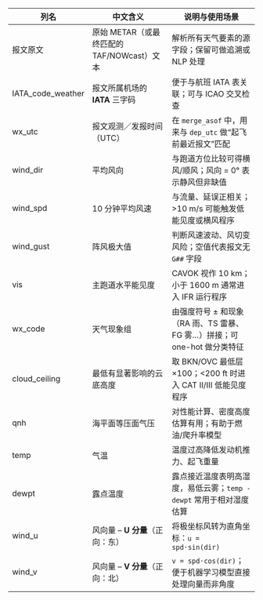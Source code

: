 | 列名              | 中文含义                                   | 说明与使用场景                                               |
| ----------------- | ------------------------------------------ | ------------------------------------------------------------ |
| 报文原文          | 原始 METAR（或最终匹配的 TAF/NOWcast）文本 | 解析所有天气要素的源字段；保留可做追溯或 NLP 处理            |
| IATA_code_weather | 报文所属机场的 **IATA** 三字码             | 便于与航班 IATA 表关联；可与 ICAO 交叉检查                   |
| wx_utc            | 报文观测／发报时间（UTC）                  | 在 `merge_asof` 中，用来与 `dep_utc` 做“起飞前最近报文”匹配  |
| wind_dir          | 平均风向                                   | 与跑道方位比较可得横风/顺风；风向 = 0° 表示静风但非缺值      |
| wind_spd          | 10 分钟平均风速                            | 与流量、延误正相关；>10 m/s 可能触发低能见度或横风程序       |
| wind_gust         | 阵风极大值                                 | 判断风速波动、风切变风险；空值代表报文无 `G##` 字段          |
| vis               | 主跑道水平能见度                           | CAVOK 视作 10 km；小于 1600 m 通常进入 IFR 运行程序          |
| wx_code           | 天气现象组                                 | 由强度符号 ± 和现象（RA 雨、TS 雷暴、FG 雾…）拼接；可 one-hot 做分类特征 |
| cloud_ceiling     | 最低有显著影响的云底高度                   | 取 BKN/OVC 最低层×100；<200 ft 时进入 CAT II/III 低能见度程序 |
| qnh               | 海平面等压面气压                           | 对性能计算、密度高度估算有用；有助于燃油/爬升率模型          |
| temp              | 气温                                       | 温度过高降低发动机推力、起飞重量                             |
| dewpt             | 露点温度                                   | 露点接近温度表明高湿度，易低云雾；`temp - dewpt` 常用于相对湿度估算 |
| wind_u            | 风向量 – **U 分量**（正向：东）            | 将极坐标风转为直角坐标：`u = spd·sin(dir)`                   |
| wind_v            | 风向量 – **V 分量**（正向：北）            | `v = spd·cos(dir)`；便于机器学习模型直接处理向量而非角度     |